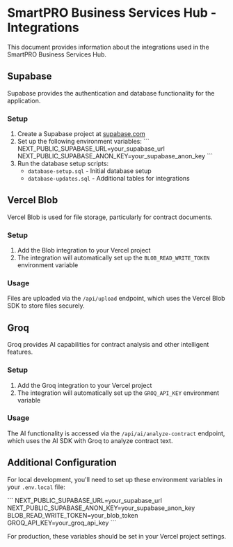 # SmartPRO Business Services Hub - Integrations

This document provides information about the integrations used in the SmartPRO Business Services Hub.

## Supabase

Supabase provides the authentication and database functionality for the application.

### Setup

1. Create a Supabase project at [supabase.com](https://supabase.com)
2. Set up the following environment variables:
   \`\`\`
   NEXT_PUBLIC_SUPABASE_URL=your_supabase_url
   NEXT_PUBLIC_SUPABASE_ANON_KEY=your_supabase_anon_key
   \`\`\`
3. Run the database setup scripts:
   - `database-setup.sql` - Initial database setup
   - `database-updates.sql` - Additional tables for integrations

## Vercel Blob

Vercel Blob is used for file storage, particularly for contract documents.

### Setup

1. Add the Blob integration to your Vercel project
2. The integration will automatically set up the `BLOB_READ_WRITE_TOKEN` environment variable

### Usage

Files are uploaded via the `/api/upload` endpoint, which uses the Vercel Blob SDK to store files securely.

## Groq

Groq provides AI capabilities for contract analysis and other intelligent features.

### Setup

1. Add the Groq integration to your Vercel project
2. The integration will automatically set up the `GROQ_API_KEY` environment variable

### Usage

The AI functionality is accessed via the `/api/ai/analyze-contract` endpoint, which uses the AI SDK with Groq to analyze contract text.

## Additional Configuration

For local development, you'll need to set up these environment variables in your `.env.local` file:

\`\`\`
NEXT_PUBLIC_SUPABASE_URL=your_supabase_url
NEXT_PUBLIC_SUPABASE_ANON_KEY=your_supabase_anon_key
BLOB_READ_WRITE_TOKEN=your_blob_token
GROQ_API_KEY=your_groq_api_key
\`\`\`

For production, these variables should be set in your Vercel project settings.
